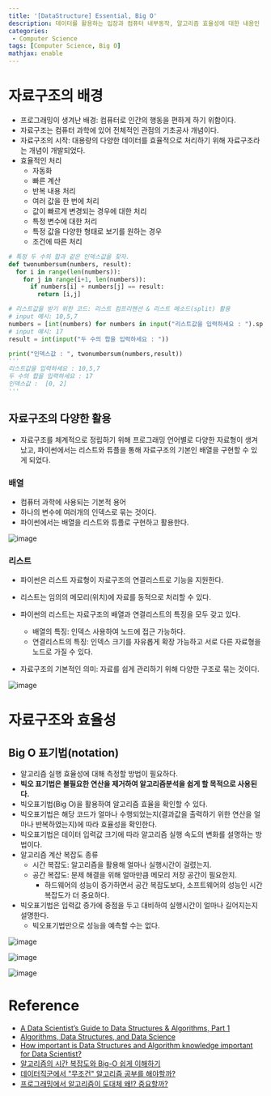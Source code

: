 ```yaml
---
title: '[DataStructure] Essential, Big O'
description: 데이터를 활용하는 입장과 컴퓨터 내부동작, 알고리즘 효율성에 대한 내용인 자료구조의 Big O 및 복잡도 개념
categories:
 - Computer Science
tags: [Computer Science, Big O]
mathjax: enable
---
```


# 자료구조의 배경
- 프로그래밍이 생겨난 배경: 컴퓨터로 인간의 행동을 편하게 하기 위함이다.
- 자료구조는 컴퓨터 과학에 있어 전체적인 관점의 기초공사 개념이다.
- 자료구조의 시작: 대용량의 다양한 데이터를 효율적으로 처리하기 위해 자료구조라는 개념이 개발되었다.
- 효율적인 처리
  - 자동화
  - 빠른 계산
  - 반복 내용 처리
  - 여러 값을 한 번에 처리
  - 값이 빠르게 변경되는 경우에 대한 처리
  - 특정 변수에 대한 처리
  - 특정 값을 다양한 형태로 보기를 원하는 경우
  - 조건에 따른 처리

```py
# 특정 두 수의 합과 같은 인덱스값을 찾자.
def twonumbersum(numbers, result):
  for i in range(len(numbers)):
    for j in range(i+1, len(numbers)):
      if numbers[i] + numbers[j] == result:
        return [i,j]

# 리스트값을 받기 위한 코드: 리스트 컴프리헨션 & 리스트 메소드(split) 활용
# input 예시: 10,5,7
numbers = [int(numbers) for numbers in input("리스트값을 입력하세요 : ").split(',')]
# input 예시: 17
result = int(input("두 수의 합을 입력하세요 : "))

print("인덱스값 : ", twonumbersum(numbers,result))
'''
리스트값을 입력하세요 : 10,5,7
두 수의 합을 입력하세요 : 17
인덱스값 :  [0, 2]
'''
```

## 자료구조의 다양한 활용
- 자료구조를 체계적으로 정립하기 위해 프로그래밍 언어별로 다양한 자료형이 생겨났고, 파이썬에서는 리스트와 튜플을 통해 자료구조의 기본인 배열을 구현할 수 있게 되었다.

### 배열
- 컴퓨터 과학에 사용되는 기본적 용어
- 하나의 변수에 여러개의 인덱스로 묶는 것이다.
- 파이썬에서는 배열을 리스트와 튜플로 구현하고 활용한다.

![image](https://user-images.githubusercontent.com/79494088/142800582-57363373-7103-495d-8e51-63b27d43439d.png)

### 리스트
- 파이썬은 리스트 자료형이 자료구조의 연결리스트로 기능을 지원한다.
- 리스트는 임의의 메모리(위치)에 자료를 동적으로 처리할 수 있다.
- 파이썬의 리스트는 자료구조의 배열과 연결리스트의 특징을 모두 갖고 있다.
  - 배열의 특징: 인덱스 사용하여 노드에 접근 가능하다.
  - 연결리스트의 특징: 인덱스 크기를 자유롭게 확장 가능하고 서로 다른 자료형을 노드로 가질 수 있다.

- 자료구조의 기본적인 의미: 자료를 쉽게 관리하기 위해 다양한 구조로 묶는 것이다.

![image](https://user-images.githubusercontent.com/79494088/142801080-d5fdd16c-6bb2-4ca6-b47f-1985ce7d8d58.png)

# 자료구조와 효율성

## Big O 표기법(notation)
- 알고리즘 실행 효율성에 대해 측정할 방법이 필요하다.
- **빅오 표기법은 불필요한 연산을 제거하여 알고리즘분석을 쉽게 할 목적으로 사용된다.**
- 빅오표기법(Big O)을 활용하여 알고리즘 효율을 확인할 수 있다.
- 빅오표기법은 해당 코드가 얼마나 수행되었는지(결과값을 출력하기 위한 연산을 얼마나 반복하였는지)에 따라 효율성을 확인한다.
- 빅오표기법은 데이터 입력값 크기에 따라 알고리즘 실행 속도의 변화를 설명하는 방법이다.
- 알고리즘 계산 복잡도 종류
  - 시간 복잡도: 알고리즘을 활용해 얼마나 실행시간이 걸렸는지.
  - 공간 복잡도: 문제 해결을 위해 얼마만큼 메모리 저장 공간이 필요한지.
    - 하드웨어의 성능이 증가하면서 공간 복잡도보다, 소프트웨어의 성능인 시간 복잡도가 더 중요하다.
- 빅오표기법은 입력값 증가에 중점을 두고 대비하여 실행시간이 얼마나 길어지는지 설명한다.
  - 빅오표기법만으로 성능을 예측할 수는 없다.

![image](https://user-images.githubusercontent.com/79494088/142883680-176b82ab-6aea-4f99-9454-08d5bcd84050.png)

![image](https://user-images.githubusercontent.com/79494088/142883795-6d7157d0-636a-496f-8d3c-9e78e62330c4.png)

![image](https://user-images.githubusercontent.com/79494088/142883884-6b4176d3-f74a-489a-a1b3-0e845f5bd93a.png)


# Reference
- [A Data Scientist’s Guide to Data Structures & Algorithms, Part 1](https://towardsdatascience.com/a-data-scientists-guide-to-data-structures-algorithms-1176395015a0)
- [Algorithms, Data Structures, and Data Science](https://towardsdatascience.com/algorithms-data-structures-and-data-science-8d7a4e62758e)
- [How important is Data Structures and Algorithm knowledge important for Data Scientist?](https://www.kaggle.com/questions-and-answers/63523)
- [알고리즘의 시간 복잡도와 Big-O 쉽게 이해하기](https://blog.chulgil.me/algorithm/)
- [데이터직군에서 "무조건" 알고리즘 공부를 해야할까?](https://youtu.be/9TyyMtlk5i4)
- [프로그래밍에서 알고리즘이 도대체 왜!? 중요할까?](https://youtu.be/i3MqN7yBik0)